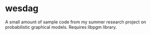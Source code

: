 # wesdag
A small amount of sample code from my summer research project on probabilistic graphical models.
Requires libpgm library.
